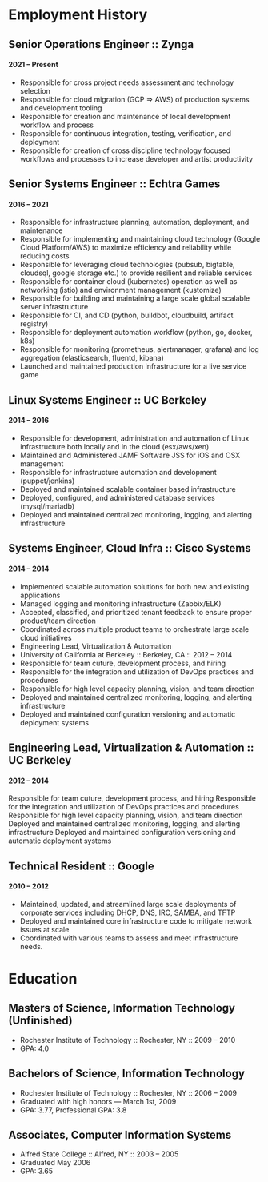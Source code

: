 # Employment History

## Senior Operations Engineer :: Zynga
#### 2021 – Present
- Responsible for cross project needs assessment and technology selection
- Responsible for cloud migration (GCP => AWS) of production systems and development tooling
- Responsible for creation and maintenance of local development workflow and process
- Responsible for continuous integration, testing, verification, and deployment
- Responsible for creation of cross discipline technology focused workflows and processes to increase developer and artist productivity

## Senior Systems Engineer :: Echtra Games
#### 2016 – 2021
- Responsible for infrastructure planning, automation, deployment, and maintenance
- Responsible for implementing and maintaining cloud technology (Google Cloud Platform/AWS) to maximize efficiency and reliability while reducing costs
- Responsible for leveraging cloud technologies (pubsub, bigtable, cloudsql, google storage etc.) to provide resilient and reliable services
- Responsible for container cloud (kubernetes) operation as well as networking (istio) and environment management (kustomize)
- Responsible for building and maintaining a large scale global scalable server infrastructure
- Responsible for  CI, and CD (python, buildbot, cloudbuild, artifact registry)
- Responsible for deployment automation workflow (python, go, docker, k8s)
- Responsible for monitoring (prometheus, alertmanager, grafana) and log aggregation (elasticsearch, fluentd, kibana)
- Launched and maintained production infrastructure for a live service game

## Linux Systems Engineer :: UC Berkeley
#### 2014 – 2016
- Responsible for development, administration and automation of Linux infrastructure both locally and in the cloud (esx/aws/xen)
- Maintained and Administered JAMF Software JSS for iOS and OSX management
- Responsible for infrastructure automation and development (puppet/jenkins)
- Deployed and maintained scalable container based infrastructure
- Deployed, configured, and administered database services (mysql/mariadb)
- Deployed and maintained centralized monitoring, logging, and alerting infrastructure

## Systems Engineer, Cloud Infra :: Cisco Systems
#### 2014 – 2014
- Implemented scalable automation solutions for both new and existing applications
- Managed logging and monitoring infrastructure (Zabbix/ELK)
- Accepted, classified, and prioritized tenant feedback to ensure proper product/team direction
- Coordinated across multiple product teams to orchestrate large scale cloud initiatives
- Engineering Lead, Virtualization & Automation
- University of California at Berkeley :: Berkeley, CA :: 2012 – 2014
- Responsible for team cuture, development process, and hiring
- Responsible for the integration and utilization of DevOps practices and procedures
- Responsible for high level capacity planning, vision, and team direction
- Deployed and maintained centralized monitoring, logging, and alerting infrastructure
- Deployed and maintained configuration versioning and automatic deployment systems

## Engineering Lead, Virtualization & Automation :: UC Berkeley 
#### 2012 – 2014
Responsible for team cuture, development process, and hiring
Responsible for the integration and utilization of DevOps practices and procedures
Responsible for high level capacity planning, vision, and team direction
Deployed and maintained centralized monitoring, logging, and alerting infrastructure
Deployed and maintained configuration versioning and automatic deployment systems


## Technical Resident :: Google 
#### 2010 – 2012
- Maintained, updated, and streamlined large scale deployments of corporate services including DHCP, DNS, IRC, SAMBA, and TFTP
- Deployed and maintained core infrastructure code to mitigate network issues at scale
- Coordinated with various teams to assess and meet infrastructure needs.


# Education
## Masters of Science, Information Technology (Unfinished)
- Rochester Institute of Technology :: Rochester, NY :: 2009 – 2010
- GPA: 4.0

## Bachelors of Science, Information Technology
- Rochester Institute of Technology :: Rochester, NY ::  2006 – 2009
- Graduated with high honors — March 1st, 2009
- GPA: 3.77, Professional GPA: 3.8

## Associates, Computer Information Systems
- Alfred State College :: Alfred, NY ::  2003 – 2005
- Graduated May 2006
- GPA: 3.65
